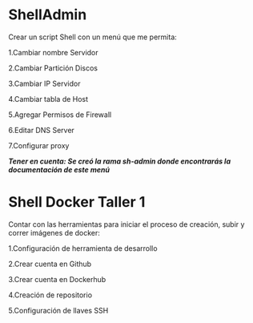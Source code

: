# ShellAdmin

Crear un script Shell con un menú que me permita:

1.Cambiar nombre Servidor

2.Cambiar Partición Discos

3.Cambiar IP Servidor

4.Cambiar tabla de Host

5.Agregar Permisos de Firewall

6.Editar DNS Server

7.Configurar proxy

***Tener en cuenta: Se creó la rama sh-admin donde encontrarás la documentación de este menú***

# Shell Docker Taller 1

Contar con las herramientas para iniciar el proceso de creación, subir y correr imágenes de docker:

1.Configuración de herramienta de desarrollo

2.Crear cuenta en Github

3.Crear cuenta en Dockerhub

4.Creación de repositorio

5.Configuración de llaves SSH
